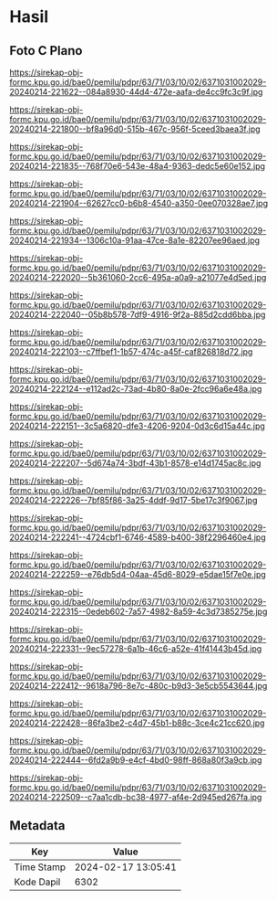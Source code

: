 # Hasil

## Foto C Plano

https://sirekap-obj-formc.kpu.go.id/bae0/pemilu/pdpr/63/71/03/10/02/6371031002029-20240214-221622--084a8930-44d4-472e-aafa-de4cc9fc3c9f.jpg

https://sirekap-obj-formc.kpu.go.id/bae0/pemilu/pdpr/63/71/03/10/02/6371031002029-20240214-221800--bf8a96d0-515b-467c-956f-5ceed3baea3f.jpg

https://sirekap-obj-formc.kpu.go.id/bae0/pemilu/pdpr/63/71/03/10/02/6371031002029-20240214-221835--768f70e6-543e-48a4-9363-dedc5e60e152.jpg

https://sirekap-obj-formc.kpu.go.id/bae0/pemilu/pdpr/63/71/03/10/02/6371031002029-20240214-221904--62627cc0-b6b8-4540-a350-0ee070328ae7.jpg

https://sirekap-obj-formc.kpu.go.id/bae0/pemilu/pdpr/63/71/03/10/02/6371031002029-20240214-221934--1306c10a-91aa-47ce-8a1e-82207ee96aed.jpg

https://sirekap-obj-formc.kpu.go.id/bae0/pemilu/pdpr/63/71/03/10/02/6371031002029-20240214-222020--5b361060-2cc6-495a-a0a9-a21077e4d5ed.jpg

https://sirekap-obj-formc.kpu.go.id/bae0/pemilu/pdpr/63/71/03/10/02/6371031002029-20240214-222040--05b8b578-7df9-4916-9f2a-885d2cdd6bba.jpg

https://sirekap-obj-formc.kpu.go.id/bae0/pemilu/pdpr/63/71/03/10/02/6371031002029-20240214-222103--c7ffbef1-1b57-474c-a45f-caf826818d72.jpg

https://sirekap-obj-formc.kpu.go.id/bae0/pemilu/pdpr/63/71/03/10/02/6371031002029-20240214-222124--e112ad2c-73ad-4b80-8a0e-2fcc96a6e48a.jpg

https://sirekap-obj-formc.kpu.go.id/bae0/pemilu/pdpr/63/71/03/10/02/6371031002029-20240214-222151--3c5a6820-dfe3-4206-9204-0d3c6d15a44c.jpg

https://sirekap-obj-formc.kpu.go.id/bae0/pemilu/pdpr/63/71/03/10/02/6371031002029-20240214-222207--5d674a74-3bdf-43b1-8578-e14d1745ac8c.jpg

https://sirekap-obj-formc.kpu.go.id/bae0/pemilu/pdpr/63/71/03/10/02/6371031002029-20240214-222226--7bf85f86-3a25-4ddf-9d17-5be17c3f9067.jpg

https://sirekap-obj-formc.kpu.go.id/bae0/pemilu/pdpr/63/71/03/10/02/6371031002029-20240214-222241--4724cbf1-6746-4589-b400-38f2296460e4.jpg

https://sirekap-obj-formc.kpu.go.id/bae0/pemilu/pdpr/63/71/03/10/02/6371031002029-20240214-222259--e76db5d4-04aa-45d6-8029-e5dae15f7e0e.jpg

https://sirekap-obj-formc.kpu.go.id/bae0/pemilu/pdpr/63/71/03/10/02/6371031002029-20240214-222315--0edeb602-7a57-4982-8a59-4c3d7385275e.jpg

https://sirekap-obj-formc.kpu.go.id/bae0/pemilu/pdpr/63/71/03/10/02/6371031002029-20240214-222331--9ec57278-6a1b-46c6-a52e-41f41443b45d.jpg

https://sirekap-obj-formc.kpu.go.id/bae0/pemilu/pdpr/63/71/03/10/02/6371031002029-20240214-222412--9618a796-8e7c-480c-b9d3-3e5cb5543644.jpg

https://sirekap-obj-formc.kpu.go.id/bae0/pemilu/pdpr/63/71/03/10/02/6371031002029-20240214-222428--86fa3be2-c4d7-45b1-b88c-3ce4c21cc620.jpg

https://sirekap-obj-formc.kpu.go.id/bae0/pemilu/pdpr/63/71/03/10/02/6371031002029-20240214-222444--6fd2a9b9-e4cf-4bd0-98ff-868a80f3a9cb.jpg

https://sirekap-obj-formc.kpu.go.id/bae0/pemilu/pdpr/63/71/03/10/02/6371031002029-20240214-222509--c7aa1cdb-bc38-4977-af4e-2d945ed267fa.jpg


## Metadata

| Key        | Value               |
| ---------- | ------------------- |
| Time Stamp | 2024-02-17 13:05:41 |
| Kode Dapil | 6302                |



